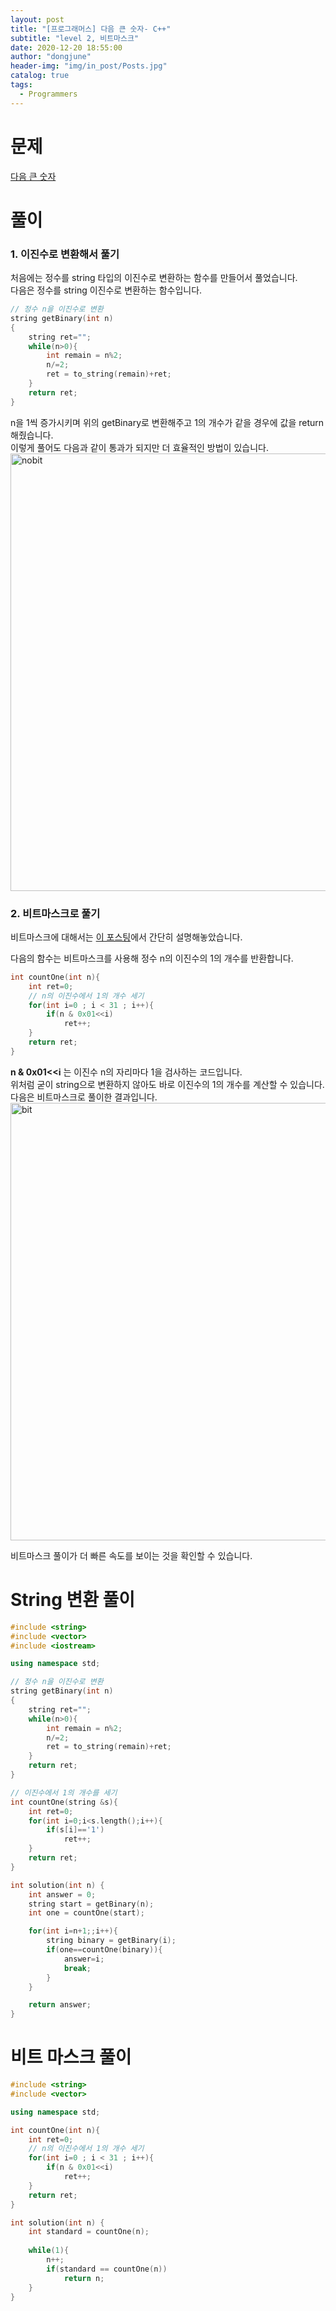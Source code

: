 ```yaml
---
layout: post
title: "[프로그래머스] 다음 큰 숫자- C++"
subtitle: "level 2, 비트마스크"
date: 2020-12-20 18:55:00
author: "dongjune"
header-img: "img/in_post/Posts.jpg"
catalog: true
tags:
  - Programmers
---
```


# 문제
[다음 큰 숫자](https://programmers.co.kr/learn/courses/30/lessons/12911/solution_groups?language=cpp&type=my)
# 풀이
### 1. 이진수로 변환해서 풀기
처음에는 정수를 string 타입의 이진수로 변환하는 함수를 만들어서 풀었습니다.  
다음은 정수를 string 이진수로 변환하는 함수입니다.
```c++
// 정수 n을 이진수로 변환
string getBinary(int n)
{
    string ret="";
    while(n>0){
        int remain = n%2;
        n/=2;
        ret = to_string(remain)+ret;
    }
    return ret;
}
```
n을 1씩 증가시키며 위의 getBinary로 변환해주고 1의 개수가 같을 경우에 값을 return해줬습니다.  
이렇게 풀어도 다음과 같이 통과가 되지만 더 효율적인 방법이 있습니다.
<img width="700" alt="nobit" src="https://user-images.githubusercontent.com/53213397/102710615-cb972380-42f6-11eb-9d17-fe29fa18405e.png">
### 2. 비트마스크로 풀기
비트마스크에 대해서는 [이 포스팅](https://donggoolosori.github.io/2020/09/24/boj-11723/)에서 간단히 설명해놓았습니다.  
  
다음의 함수는 비트마스크를 사용해 정수 n의 이진수의 1의 개수를 반환합니다.
```c++
int countOne(int n){
    int ret=0;
    // n의 이진수에서 1의 개수 세기
    for(int i=0 ; i < 31 ; i++){
        if(n & 0x01<<i)
            ret++;
    }
    return ret;
}
```
**n & 0x01<<i**  는 이진수 n의 자리마다 1을 검사하는 코드입니다.  
위처럼 굳이 string으로 변환하지 않아도 바로 이진수의 1의 개수를 계산할 수 있습니다.  
다음은 비트마스크로 풀이한 결과입니다.
<img width="700" alt="bit" src="https://user-images.githubusercontent.com/53213397/102710614-ca65f680-42f6-11eb-8874-41627e15a144.png">

비트마스크 풀이가 더 빠른 속도를 보이는 것을 확인할 수 있습니다.

# String 변환 풀이
```c++
#include <string>
#include <vector>
#include <iostream>

using namespace std;

// 정수 n을 이진수로 변환
string getBinary(int n)
{
    string ret="";
    while(n>0){
        int remain = n%2;
        n/=2;
        ret = to_string(remain)+ret;
    }
    return ret;
}

// 이진수에서 1의 개수를 세기
int countOne(string &s){
    int ret=0;
    for(int i=0;i<s.length();i++){
        if(s[i]=='1')
            ret++;
    }
    return ret;
}

int solution(int n) {
    int answer = 0;
    string start = getBinary(n);
    int one = countOne(start);

    for(int i=n+1;;i++){
        string binary = getBinary(i);
        if(one==countOne(binary)){
            answer=i;
            break;
        }
    }    

    return answer;
}
```

# 비트 마스크 풀이
```c++
#include <string>
#include <vector>

using namespace std;

int countOne(int n){
    int ret=0;
    // n의 이진수에서 1의 개수 세기
    for(int i=0 ; i < 31 ; i++){
        if(n & 0x01<<i)
            ret++;
    }
    return ret;
}

int solution(int n) {
    int standard = countOne(n);
    
    while(1){
        n++;
        if(standard == countOne(n))
            return n;
    }
}
```
